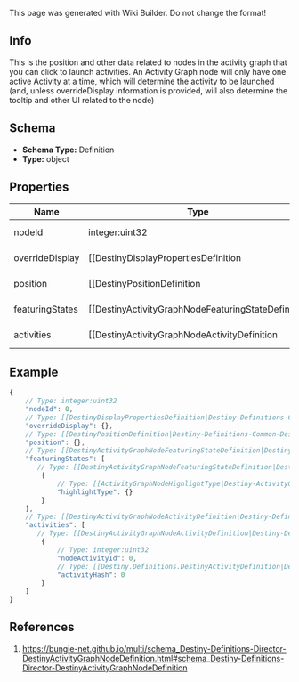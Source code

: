 <span class="wiki-builder">This page was generated with Wiki Builder. Do not change the format!</span>

## Info
This is the position and other data related to nodes in the activity graph that you can click to launch activities. An Activity Graph node will only have one active Activity at a time, which will determine the activity to be launched (and, unless overrideDisplay information is provided, will also determine the tooltip and other UI related to the node)

## Schema
* **Schema Type:** Definition
* **Type:** object

## Properties
Name | Type | Description
---- | ---- | -----------
nodeId | integer:uint32 | An identifier for the Activity Graph Node, only guaranteed to be unique within its parent Activity Graph.
overrideDisplay | [[DestinyDisplayPropertiesDefinition|Destiny-Definitions-Common-DestinyDisplayPropertiesDefinition]]:Definition | The node *may* have display properties that override the active Activity's display properties.
position | [[DestinyPositionDefinition|Destiny-Definitions-Common-DestinyPositionDefinition]]:Definition | The position on the map for this node.
featuringStates | [[DestinyActivityGraphNodeFeaturingStateDefinition|Destiny-Definitions-Director-DestinyActivityGraphNodeFeaturingStateDefinition]]:Definition[] | The node may have various visual accents placed on it, or styles applied. These are the list of possible styles that the Node can have. The game iterates through each, looking for the first one that passes a check of the required game/character/account state in order to show that style, and then renders the node in that style.
activities | [[DestinyActivityGraphNodeActivityDefinition|Destiny-Definitions-Director-DestinyActivityGraphNodeActivityDefinition]]:Definition[] | The node may have various possible activities that could be active for it, however only one may be active at a time. See the DestinyActivityGraphNodeActivityDefinition for details.

## Example
```javascript
{
    // Type: integer:uint32
    "nodeId": 0,
    // Type: [[DestinyDisplayPropertiesDefinition|Destiny-Definitions-Common-DestinyDisplayPropertiesDefinition]]:Definition
    "overrideDisplay": {},
    // Type: [[DestinyPositionDefinition|Destiny-Definitions-Common-DestinyPositionDefinition]]:Definition
    "position": {},
    // Type: [[DestinyActivityGraphNodeFeaturingStateDefinition|Destiny-Definitions-Director-DestinyActivityGraphNodeFeaturingStateDefinition]]:Definition[]
    "featuringStates": [
       // Type: [[DestinyActivityGraphNodeFeaturingStateDefinition|Destiny-Definitions-Director-DestinyActivityGraphNodeFeaturingStateDefinition]]:Definition
        {
            // Type: [[ActivityGraphNodeHighlightType|Destiny-ActivityGraphNodeHighlightType]]:Enum
            "highlightType": {}
        }
    ],
    // Type: [[DestinyActivityGraphNodeActivityDefinition|Destiny-Definitions-Director-DestinyActivityGraphNodeActivityDefinition]]:Definition[]
    "activities": [
       // Type: [[DestinyActivityGraphNodeActivityDefinition|Destiny-Definitions-Director-DestinyActivityGraphNodeActivityDefinition]]:Definition
        {
            // Type: integer:uint32
            "nodeActivityId": 0,
            // Type: [[Destiny.Definitions.DestinyActivityDefinition|Destiny-Definitions-DestinyActivityDefinition]]:integer:uint32
            "activityHash": 0
        }
    ]
}

```

## References
1. https://bungie-net.github.io/multi/schema_Destiny-Definitions-Director-DestinyActivityGraphNodeDefinition.html#schema_Destiny-Definitions-Director-DestinyActivityGraphNodeDefinition
